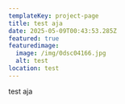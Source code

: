 ```yaml
---
templateKey: project-page
title: test aja
date: 2025-05-09T00:43:53.285Z
featured: true
featuredimage:
  image: /img/0dsc04166.jpg
  alt: test
location: test
---
```

t﻿est aja